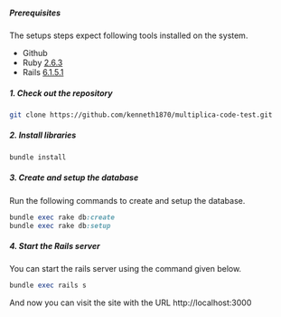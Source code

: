 ##### Prerequisites

The setups steps expect following tools installed on the system.

- Github
- Ruby [2.6.3](https://github.com/organization/project-name/blob/master/.ruby-version#L1)
- Rails [6.1.5.1](https://github.com/organization/project-name/blob/master/Gemfile#L12)

##### 1. Check out the repository

```bash
git clone https://github.com/kenneth1870/multiplica-code-test.git
```

##### 2. Install libraries 

```bash
bundle install
```

##### 3. Create and setup the database

Run the following commands to create and setup the database.

```ruby
bundle exec rake db:create
bundle exec rake db:setup
```

##### 4. Start the Rails server

You can start the rails server using the command given below.

```ruby
bundle exec rails s
```

And now you can visit the site with the URL http://localhost:3000